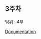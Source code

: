 ## 3주차

범위 : 4부

[Documentation](https://parallel-cornucopia-5d2.notion.site/3-Documentation-cda34344760d4be097a92f5565bb6b58)
